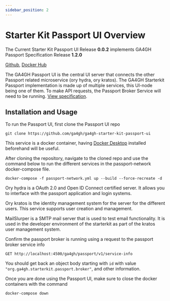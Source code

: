```yaml
---
sidebar_position: 2
---
```


# Starter Kit Passport UI Overview

The Current Starter Kit Passport UI Release **0.0.2** implements GA4GH Passport Specification Release **1.2.0**

[Github](https://github.com/ga4gh/ga4gh-starter-kit-passport-ui), [Docker Hub](https://hub.docker.com/repository/docker/ga4gh/ga4gh-starter-kit-passport-ui-node)

The GA4GH Passport UI is the central UI server that connects the other Passport related microservice (ory hydra, ory kratos). The GA4GH Starterkit Passport implementation is made up of multiple services, this UI-node being one of them. To make API requests, the Passport Broker Service will need to be running. [View specification](https://github.com/ga4gh-duri/ga4gh-duri.github.io/blob/master/researcher_ids/ga4gh_passport_v1.md).


## Installation and Usage

To run the Passport UI, first clone the Passport UI repo
```
git clone https://github.com/ga4gh/ga4gh-starter-kit-passport-ui
```

This service is a docker container, having [Docker Desktop](https://docs.docker.com/desktop/) installed beforehand will be useful. 

After cloning the repository, navigate to the cloned repo and use the command below to run the different services in the passport-network docker-compose file.
```
docker-compose -f passport-network.yml up --build --force-recreate -d
```

Ory hydra is a OAuth 2.0 and Open ID Connect certified server. It allows you to interface with the passport application and login systems.

Ory kratos is the identity management system for the server for the different users. This service supports user creation and management.

MailSlurper is a SMTP mail server that is used to test email functionality. It is used in the developer environment of the starterkit as part of the kratos user management system. 

Confirm the passport broker is running using a request to the passport broker service info
```
GET http://localhost:4500/ga4gh/passport/v1/service-info
```

You should get back an object body starting with `id` with value `"org.ga4gh.starterkit.passport.broker"`, and other information.

Once you are done using the Passport UI, make sure to close the docker containers with the command
```
docker-compose down
```
